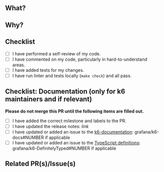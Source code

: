 ## What?

<!-- A short (or detailed) description of what this PR does. -->

## Why?

<!-- A short (or detailed) explanation of why these changes are made and needed. -->

## Checklist

<!-- 
If you haven't read the contributing guidelines https://github.com/grafana/k6/blob/master/CONTRIBUTING.md 
and code of conduct https://github.com/grafana/k6/blob/master/CODE_OF_CONDUCT.md yet, please do so
-->

- [ ] I have performed a self-review of my code.
- [ ] I have commented on my code, particularly in hard-to-understand areas.
- [ ] I have added tests for my changes.
- [ ] I have run linter and tests locally (`make check`) and all pass.

## Checklist: Documentation (only for k6 maintainers and if relevant)

**Please do not merge this PR until the following items are filled out.**

- [ ] I have added the correct milestone and labels to the PR.
- [ ] I have updated the release notes: _link_
- [ ] I have updated or added an issue to the [k6-documentation](https://github.com/grafana/k6-docs): grafana/k6-docs#NUMBER if applicable
- [ ] I have updated or added an issue to the [TypeScript definitions](https://github.com/grafana/k6-DefinitelyTyped/tree/master/types/k6): grafana/k6-DefinitelyTyped#NUMBER if applicable

<!-- - [ ] Any other relevant item -->

## Related PR(s)/Issue(s)

<!-- - <https://github.com/grafana/...> -->

<!-- Does it close an issue? -->

<!-- Closes #ISSUE-ID -->

<!-- Thanks for your contribution! 🙏🏼 -->
